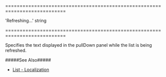 <!--**
/*-------------------------------------------
    Auto-generated file. Do not modify.
-------------------------------------------

**-->
===========================================================================
<!--default-->'Refreshing...'<!--/default-->
<!--type-->string<!--/type-->
===========================================================================

<!--shortDescription-->
Specifies the text displayed in the pullDown panel while the list is being refreshed.
<!--/shortDescription-->

<!--fullDescription-->
#####See Also#####
- [List - Localization](/Documentation/Guide/Widgets/List/Localization/)
<!--/fullDescription-->